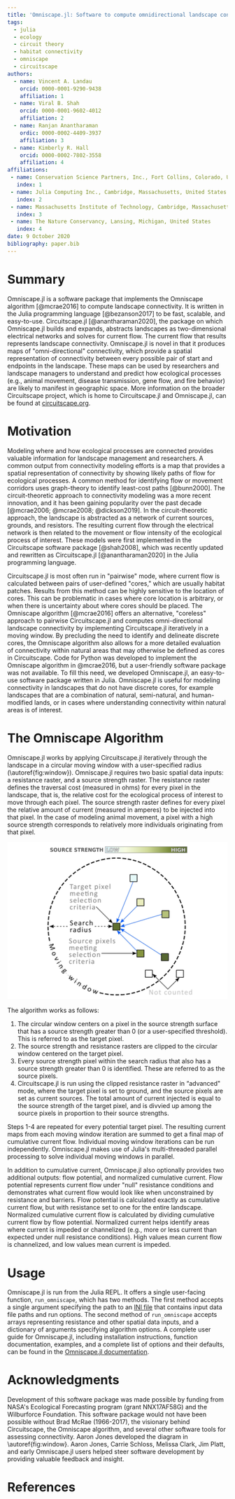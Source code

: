 ```yaml
---
title: 'Omniscape.jl: Software to compute omnidirectional landscape connectivity'
tags:
  - julia
  - ecology
  - circuit theory
  - habitat connectivity
  - omniscape
  - circuitscape
authors:
  - name: Vincent A. Landau
    orcid: 0000-0001-9290-9438
    affiliation: 1
  - name: Viral B. Shah
    orcid: 0000-0001-9602-4012
    affiliation: 2
  - name: Ranjan Anantharaman
    ordic: 0000-0002-4409-3937
    affiliation: 3
  - name: Kimberly R. Hall
    orcid: 0000-0002-7802-3558
    affiliation: 4
affiliations:
 - name: Conservation Science Partners, Inc., Fort Collins, Colorado, United States
   index: 1
 - name: Julia Computing Inc., Cambridge, Massachusetts, United States
   index: 2
 - name: Massachusetts Institute of Technology, Cambridge, Massachusetts, United States
   index: 3
 - name: The Nature Conservancy, Lansing, Michigan, United States
   index: 4
date: 9 October 2020
bibliography: paper.bib
---
```


# Summary

Omniscape.jl is a software package that implements the Omniscape algorithm [@mcrae2016] to compute landscape connectivity. It is written in the Julia programming language [@bezanson2017] to be fast, scalable, and easy-to-use. Circuitscape.jl [@anantharaman2020], the package on which Omniscape.jl builds and expands, abstracts landscapes as two-dimensional electrical networks and solves for current flow. The current flow that results represents landscape connectivity. Omniscape.jl is novel in that it produces maps of "omni-directional" connectivity, which provide a spatial representation of connectivity between every possible pair of start and endpoints in the landscape. These maps can be used by researchers and landscape managers to understand and predict how ecological processes (e.g., animal movement, disease transmission, gene flow, and fire behavior) are likely to manifest in geographic space. More information on the broader Circuitscape project, which is home to Circuitscape.jl and Omniscape.jl, can be found at [circuitscape.org](https://circuitscape.org).

# Motivation

Modeling where and how ecological processes are connected provides valuable information for landscape management and researchers. A common output from connectivity modeling efforts is a map that provides a spatial representation of connectivity by showing likely paths of flow for ecological processes. A common method for identifying flow or movement corridors uses graph-theory to identify least-cost paths [@bunn2000]. The circuit-theoretic approach to connectivity modeling was a more recent innovation, and it has been gaining popularity over the past decade [@mcrae2006; @mcrae2008; @dickson2019]. In the circuit-theoretic approach, the landscape is abstracted as a network of current sources, grounds, and resistors. The resulting current flow through the electrical network is then related to the movement or flow intensity of the ecological process of interest. These models were first implemented in the Circuitscape software package [@shah2008], which was recently updated and rewritten as Circuitscape.jl [@anantharaman2020] in the Julia programming language. 

Circuitscape.jl is most often run in "pairwise" mode, where current flow is calculated between pairs of user-defined "cores," which are usually habitat patches. Results from this method can be highly sensitive to the location of cores. This can be problematic in cases where core location is arbitrary, or when there is uncertainty about where cores should be placed. The Omniscape algorithm [@mcrae2016] offers an alternative, "coreless" approach to pairwise Circuitscape.jl and computes omni-directional landscape connectivity by implementing Circuitscape.jl iteratively in a moving window. By precluding the need to identify and delineate discrete cores, the Omniscape algorithm also allows for a more detailed evaluation of connectivity within natural areas that may otherwise be defined as cores in Circuitscape. Code for Python was developed to implement the Omniscape algorithm in @mcrae2016, but a user-friendly software package was not available. To fill this need, we developed Omniscape.jl, an easy-to-use software package written in Julia. Omniscape.jl is useful for modeling connectivity in landscapes that do not have discrete cores, for example landscapes that are a combination of natural, semi-natural, and human-modified lands, or in cases where understanding connectivity within natural areas is of interest.

# The Omniscape Algorithm

Omniscape.jl works by applying Circuitscape.jl iteratively through the landscape in a circular moving window with a user-specified radius (\autoref{fig:window}). Omniscape.jl requires two basic spatial data inputs: a resistance raster, and a source strength raster. The resistance raster defines the traversal cost (measured in ohms) for every pixel in the landscape, that is, the relative cost for the ecological process of interest to move through each pixel. The source strength raster defines for every pixel the relative amount of current (measured in amperes) to be injected into that pixel. In the case of modeling animal movement, a pixel with a high source strength corresponds to relatively more individuals originating from that pixel.

![A diagram of the moving window used in Omniscape.jl, adapted with permission from @mcrae2016.\label{fig:window}](fig1.png)

The algorithm works as follows:

1. The circular window centers on a pixel in the source strength surface that has a source strength greater than 0 (or a user-specified threshold). This is referred to as the target pixel.
2. The source strength and resistance rasters are clipped to the circular window centered on the target pixel.
3. Every source strength pixel within the search radius that also has a source strength greater than 0 is identified. These are referred to as the source pixels.
4. Circuitscape.jl is run using the clipped resistance raster in “advanced" mode, where the target pixel is set to ground, and the source pixels are set as current sources. The total amount of current injected is equal to the source strength of the target pixel, and is divvied up among the source pixels in proportion to their source strengths.

Steps 1-4 are repeated for every potential target pixel. The resulting current maps from each moving window iteration are summed to get a final map of cumulative current flow. Individual moving window iterations can be run independently. Omniscape.jl makes use of Julia's multi-threaded parallel processing to solve individual moving windows in parallel.

In addition to cumulative current, Omniscape.jl also optionally provides two additional outputs: flow potential, and normalized cumulative current. Flow potential represents current flow under "null" resistance conditions and demonstrates what current flow would look like when unconstrained by resistance and barriers. Flow potential is calculated exactly as cumulative current flow, but with resistance set to one for the entire landscape. Normalized cumulative current flow is calculated by dividing cumulative current flow by flow potential. Normalized current helps identify areas where current is impeded or channelized (e.g., more or less current than expected under null resistance conditions). High values mean current flow is channelized, and low values mean current is impeded.

# Usage

Omniscape.jl is run from the Julia REPL. It offers a single user-facing function, `run_omniscape`, which has two methods. The first method accepts a single argument specifying the path to an [INI file](https://en.wikipedia.org/wiki/INI_file) that contains input data file paths and run options. The second method of `run_omniscape` accepts arrays representing resistance and other spatial data inputs, and a dictionary of arguments specifying algorithm options. A complete user guide for Omniscape.jl, including installation instructions, function documentation, examples, and a complete list of options and their defaults, can be found in the [Omniscape.jl documentation](https://docs.circuitscape.org/Omniscape.jl/latest/).


# Acknowledgments
Development of this software package was made possible by funding from NASA's Ecological Forecasting program (grant NNX17AF58G) and the Wilburforce Foundation. This software package would not have been possible without Brad McRae (1966-2017), the visionary behind Circuitscape, the Omniscape algorithm, and several other software tools for assessing connectivity. Aaron Jones developed the diagram in \autoref{fig:window}. Aaron Jones, Carrie Schloss, Melissa Clark, Jim Platt, and early Omniscape.jl users helped steer software development by providing valuable feedback and insight.

# References
